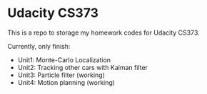 Udacity CS373 
=============

This is a repo to storage my homework codes for Udacity CS373.

Currently, only finish:

* Unit1: Monte-Carlo Localization
* Unit2: Tracking other cars with Kalman filter
* Unit3: Particle filter (working)
* Unit4: Motion planning (working)

